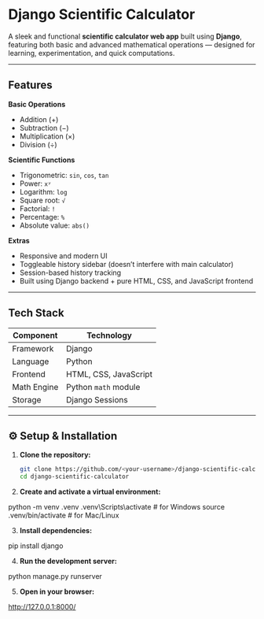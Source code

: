 #  Django Scientific Calculator

A sleek and functional **scientific calculator web app** built using **Django**, featuring both basic and advanced mathematical operations — designed for learning, experimentation, and quick computations.

---

##  Features

 **Basic Operations**
- Addition (+)
- Subtraction (−)
- Multiplication (×)
- Division (÷)

 **Scientific Functions**
- Trigonometric: `sin`, `cos`, `tan`
- Power: `xʸ`
- Logarithm: `log`
- Square root: `√`
- Factorial: `!`
- Percentage: `%`
- Absolute value: `abs()`

 **Extras**
- Responsive and modern UI
- Toggleable history sidebar (doesn’t interfere with main calculator)
- Session-based history tracking
- Built using Django backend + pure HTML, CSS, and JavaScript frontend

---

##  Tech Stack

| Component | Technology |
|------------|-------------|
| Framework | Django |
| Language | Python |
| Frontend | HTML, CSS, JavaScript |
| Math Engine | Python `math` module |
| Storage | Django Sessions |

---

## ⚙️ Setup & Installation

1. **Clone the repository:**
   ```bash
   git clone https://github.com/<your-username>/django-scientific-calculator.git
   cd django-scientific-calculator

2. **Create and activate a virtual environment:**


python -m venv .venv
.venv\Scripts\activate      # for Windows
source .venv/bin/activate   # for Mac/Linux

3. **Install dependencies:**


pip install django

4. **Run the development server:**


python manage.py runserver

5. **Open in your browser:**

http://127.0.0.1:8000/